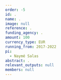 ```yaml
---
order: -5
id: .
name: .
image: null
reference: .
funding_agency: .
amount: 100
currency_type: EUR
running_from: 2017-2022
pi:
  - Naymé Salas
abstract: .
relevant_outputs: null
members: null
---
```

